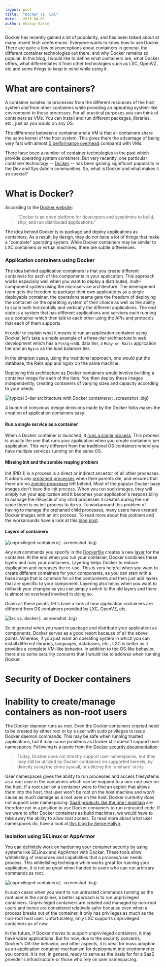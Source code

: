 ```yaml
---
layout: post
title:  "Docker vs. LXC"
date:   2015-04-01
author: Akshay Karle
---
```


Docker has recently gained a lot of popularity, and has been talked about at many recent tech conferences. Everyone wants to know how to use Docker. There are quite a few misconceptions about containers in general, the different container technologies out there, and why Docker remains so popular. In this blog, I would like to define what containers are, what Docker offers, what differentiates it from other technologies such as LXC, OpenVZ, etc and some things to keep in mind while using it.

# What are containers?

A container isolates its processes from the different resources of the host system and from other containers while providing an operating system-like environment to those processes. For all practical purposes you can think of containers as VMs. You can install and run different packages, libraries, etc., just as you would on any OS.

The difference between a container and a VM is that all containers share the same kernel of the host system. This gives them the advantage of being very fast with almost [0 performance overhead](https://en.wikipedia.org/wiki/Operating-system-level_virtualization#Overhead) compared with VMs.

There have been a number of [container technologies](https://en.wikipedia.org/wiki/Operating-system-level_virtualization#Implementations) in the past which provide operating system containers. But very recently, one particular container technology -- [Docker](https://www.Docker.com/) -- has been gaining significant popularity in the Dev and Sys-Admin communities. So, what is Docker and what makes it so special?

# What is Docker?

According to the [Docker website](https://www.Docker.com/):

> "Docker is an open platform for developers and sysadmins to build, ship, and run distributed applications."

The idea behind Docker is to package and deploy applications as containers. As a result, by design, they do not have a lot of things that make a "complete" operating system. While Docker containers may be similar to LXC containers or virtual machines, there are subtle differences.

### Application containers using Docker

The idea behind application containers is that you create different containers for each of the components in your application. This approach works especially well when you want to deploy a distributed, multi-component system using the microservice architecture. The development team gets the freedom to package their own applications as a single deployable container, the operations teams gets the freedom of deploying the container on the operating system of their choice as well as the ability to scale both horizontally and vertically the different applications. The end state is a system that has different applications and services each running as a container which then talk to each other using the APIs and protocols that each of them supports.

In order to explain what it means to run an application container using Docker, let's take a simple example of a three-tier architecture in web development which has a `PostgreSQL` data tier, a `Ruby on Rails` application tier and an `Nginx` as the load balancer tier.

In the simplest cases, using the traditional approach, one would put the database, the Rails app and nginx on the same machine.

Deploying this architecture as Docker containers would involve building a container image for each of the tiers. You then deploy these images independently, creating containers of varying sizes and capacity according to your needs.

![typical 3-tier architecture with Docker containers](/assets/images/screenshots/snap-containers/3-tier-architecture-using-docker.jpg){: .screenshot .big}

A bunch of conscious design decisions made by the Docker folks makes the creation of application containers easy:

#### Run a single service as a container

When a Docker container is launched, it [runs a single process](https://docs.docker.com/reference/run/). This process is usually the one that runs your application when you create containers per application. This very different from the traditional OS containers where you have multiple services running on the same OS.

#### Missing init and the zombie reaping problem

Init (PID 1) is a process is a direct or indirect ancestor of all other processes. It adopts any [orphaned processes](https://en.wikipedia.org/wiki/Orphan_process) when their parents die, and ensures that there are no [zombie processes](https://en.wikipedia.org/wiki/Zombie_process) left behind. Most of the popular Docker base images don't have the init process. When you run such images, they will simply run your application and it becomes your application's responsibility to manage the lifecycle of any child processes it creates during the run since there is no init process to do so. To workaround this problem of having to manage the orphaned child processes, many users have created Docker images with an init process. To read more about this problem and the workarounds have a look at this [blog post](https://blog.phusion.nl/2015/01/20/docker-and-the-pid-1-zombie-reaping-problem/).

#### Layers of containers

![unprivileged containers](/assets/images/screenshots/snap-containers/docker-layers.png){: .screenshot .big}

Any `RUN` commands you specify in the [Dockerfile](https://docs.docker.com/reference/builder/) creates a new [layer](https://docs.docker.com/terms/layer/) for the container. At the end when you run your container, Docker combines these layers and runs your containers. Layering helps Docker to reduce duplication and increases the re-use. This is very helpful when you want to create different containers for your components, as you can start with a base image that is common for all the components and then just add layers that are specific to your component. Layering also helps when you want to rollback your changes as you can simply switch to the old layers and there is almost no overhead involved in doing so.

Given all these points, let's have a look at how application containers are different from OS containers provided by LXC, OpenVZ, etc.

![lxc vs. docker](/assets/images/screenshots/snap-containers/lxc-vs-docker.jpg){: .screenshot .big}

So in general when you want to package and distribute your application as components, Docker serves as a good resort because of all the above points. Whereas, if you just want an operating system in which you can install different libraries, languages, databases, etc., LXC is better as it provides a complete VM-like behavior. In addition to the OS-like behavior, there also some security concerns that I would like to address when running Docker.

# Security of Docker containers

# Inability to create/manage containers as non-root users

The Docker daemon runs as root. Even the Docker containers created need to be created by either root or by a user with sudo privileges to issue Docker daemon commands. This may be safe when running trusted applications, but it may cause problems as Docker still doesn't support user namespaces. Following is a quote from the [Docker security documentation](https://docs.docker.com/articles/security/):

> Today, Docker does not directly support user namespaces, but they may still be utilized by Docker containers on supported kernels, by directly using the clone syscall, or utilizing the 'unshare' utility.

User namespaces gives the ability to run processes and access filesystems as a root user in the containers which can be mapped to a non-root user on the host. If a root user on a container were to find an exploit that allows them into the host, that user won't be root on the host machine and won't cause as much damage as a root user on the host. Docker currently does not support user namespacing: [SaaS products like the one I maintain](https://www.snap-ci.com/) are therefore not in a position to use Docker containers to run untrusted code. If we were to offer Docker containers as build machines, we would have to take away the ability to allow root access. To read more about what user namespaces do, have a look at [this blog by Serge Hallyn](https://s3hh.wordpress.com/2012/05/10/user-namespaces-available-to-play/).

### Isolation using SELinux or AppArmor

You can definitely work on hardening your container security by using systems like SELinux and AppArmor with Docker. These tools allow whitelisting of resources and capabilities that a process/user needs process. This whitelisting technique while works great for running your application, it is not so great when handed to users who can run arbitrary commands as root.


![unprivileged containers](/assets/images/screenshots/snap-containers/unprivileged-containers.jpg){: .screenshot .big}

In such cases when you want to run untrusted commands running as the root user in the container, a better approach is to run unprivileged containers. Unprivileged containers are created and managed by non-root users and hence are considered relatively safer because even when a process breaks out of the container, it only has privileges as much as the non-root host user. Unfortunately, only LXC supports unprivileged containers as of now.

In the future, if Docker moves to support unprivileged containers, it may have wider applications. But for now, due to the security concerns, Docker's OS-like behavior, and other aspects, it is ideal for mass adoption as an application container mechanism for deployment into environments you control. It is not, in general, ready to serve as the basis for for a SaaS provider's infrastructure or those who rely on user namespacing.

